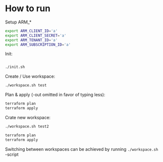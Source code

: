 # How to run

Setup ARM_*

```bash
export ARM_CLIENT_ID='a'
export ARM_CLIENT_SECRET='a'
export ARM_TENANT_ID='a'
export ARM_SUBSCRIPTION_ID='a'
```

Init:

```bash

./init.sh
```

Create / Use workspace:

```bash
./workspace.sh test
```

Plan & apply (-out omitted in favor of typing less):

```bash
terraform plan
terraform apply
```

Crate new workspace:

```bash
./workspace.sh test2

terraform plan
terraform apply
```

Switching between workspaces can be achieved by running `./workspace.sh` -script
